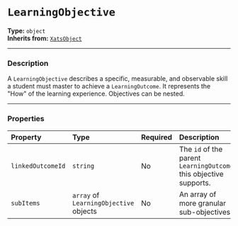 # `LearningObjective`

**Type:** `object`  
**Inherits from:** [`XatsObject`](./XatsObject.md)

---

### Description

A `LearningObjective` describes a specific, measurable, and observable skill a student must master to achieve a `LearningOutcome`. It represents the "How" of the learning experience. Objectives can be nested.

---

### Properties

| Property | Type | Required | Description |
| :--- | :--- | :--- | :--- |
| `linkedOutcomeId` | `string` | No | The `id` of the parent `LearningOutcome` this objective supports. |
| `subItems` | `array` of `LearningObjective` objects | No | An array of more granular sub-objectives. |
